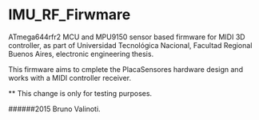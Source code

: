 # IMU_RF_Firwmare
ATmega644rfr2 MCU and MPU9150 sensor based firmware
for MIDI 3D controller, as part of Universidad Tecnológica
Nacional, Facultad Regional Buenos Aires, electronic engineering
thesis.

This firmware aims to cmplete the PlacaSensores hardware design
and works with a MIDI controller receiver.

** This change is only for testing purposes.


######2015 Bruno Valinoti.
